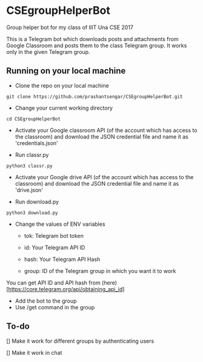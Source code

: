 # CSEgroupHelperBot
Group helper bot for my class of IIIT Una CSE 2017

This is a Telegram bot which downloads posts and attachments from Google Classroom and posts them to the class Telegram group.
It works only in the given Telegram group.

## Running on your local machine
- Clone the repo on your local machine 

`git clone https://github.com/prashantsengar/CSEgroupHelperBot.git`

- Change your current working directory 

`cd CSEgroupHelperBot`

- Activate your Google classroom API (of the account which has access to the classroom) and download the JSON credential file and name it as 'credentials.json'

- Run classr.py 

`python3 classr.py`

- Activate your Google drive API (of the account which has access to the classroom) and download the JSON credential file and name it as 'drive.json'

- Run download.py 

`python3 download.py`

- Change the values of ENV variables 

  - tok: Telegram bot token

  - id: Your Telegram API ID

  - hash: Your Telegram API Hash

  - group: ID of the Telegram group in which you want it to work

You can get API ID and API hash from (here)[https://core.telegram.org/api/obtaining_api_id]

- Add the bot to the group
- Use /get command in the group

## To-do
[] Make it work for different groups by authenticating users

[] Make it work in chat

